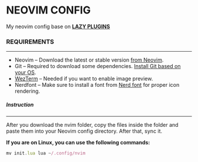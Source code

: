 # NEOVIM CONFIG

My neovim config base on [**LAZY PLUGINS**](https://github.com/folke/lazy.nvim) 

### REQUIREMENTS
---
* Neovim – Download the latest or stable version [from Neovim](https://github.com/neovim/neovim/blob/master/INSTALL.md).
* Git – Required to download some dependencies. [Install Git based on your OS](https://git-scm.com/downloads).
* [WezTerm](https://wezterm.org/index.html) – Needed if you want to enable image preview.
* Nerdfont – Make sure to install a font from [Nerd font](https://www.nerdfonts.com/) for proper icon rendering.

##### Instruction
---
After you download the nvim folder, copy the files inside the folder and paste them into your Neovim config directory.
After that, sync it.

**If you are on Linux, you can use the following commands:**
```javascript
mv init.lua lua ~/.config/nvim   
```
